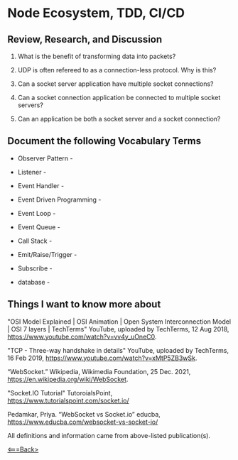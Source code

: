 # Node Ecosystem, TDD, CI/CD

## Review, Research, and Discussion

1. What is the benefit of transforming data into packets?

2. UDP is often refereed to as a connection-less protocol. Why is this?

3. Can a socket server application have multiple socket connections?

4. Can a socket connection application be connected to multiple socket servers?

5. Can an application be both a socket server and a socket connection?

## Document the following Vocabulary Terms

* Observer Pattern -

* Listener -

* Event Handler -

* Event Driven Programming -

* Event Loop -

* Event Queue -

* Call Stack -

* Emit/Raise/Trigger -

* Subscribe -

* database -

## Things I want to know more about

"OSI Model Explained | OSI Animation | Open System Interconnection Model | OSI 7 layers | TechTerms" YouTube, uploaded by TechTerms, 12 Aug 2018, <https://www.youtube.com/watch?v=vv4y_uOneC0>.

"TCP - Three-way handshake in details" YouTube, uploaded by TechTerms, 16 Feb 2019, <https://www.youtube.com/watch?v=xMtP5ZB3wSk>.

“WebSocket.” Wikipedia, Wikimedia Foundation, 25 Dec. 2021, <https://en.wikipedia.org/wiki/WebSocket>.

"Socket.IO Tutorial" TutoroialsPoint, <https://www.tutorialspoint.com/socket.io/>

Pedamkar, Priya. “WebSocket vs Socket.io” educba, <https://www.educba.com/websocket-vs-socket-io/>

All definitions and information came from above-listed publication(s).

[<===Back>](README.md)
